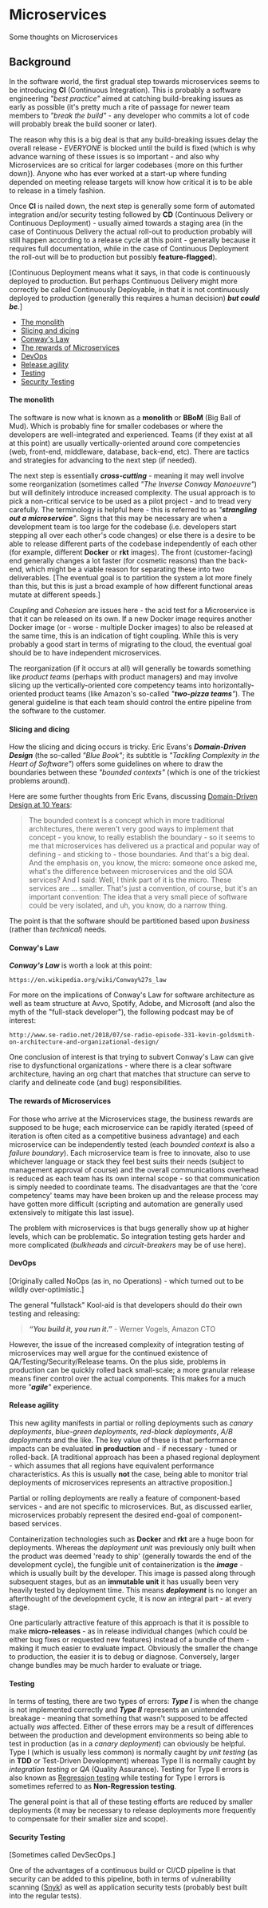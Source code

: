 # Microservices

Some thoughts on Microservices

## Background

In the software world, the first gradual step towards microservices seems to be introducing __CI__
(Continuous Integration). This is probably a software engineering _"best practice"_ aimed at catching
build-breaking issues as early as possible (it's pretty much a rite of passage for newer team members
to _"break the build"_ - any developer who commits a lot of code will probably break the build sooner
or later).

The reason why this is a big deal is that any build-breaking issues delay the overall release - _EVERYONE_ is blocked until the build is fixed (which is why advance warning of these issues is so important - and also why Microservices are so critical for larger codebases {more on this further down}). Anyone who has ever worked at a start-up where funding depended on meeting release targets will know how critical it is to be able to release in a timely fashion.

Once __CI__ is nailed down, the next step is generally some form of automated
integration and/or security testing followed by __CD__ (Continuous Delivery or
Continuous Deployment) - usually aimed towards a staging area (in the case of
Continuous Delivery the actual roll-out to production probably will still happen
according to a release cycle at this point - generally because it requires full
documentation, while in the case of Continuous Deployment the roll-out will be
to production but possibly __feature-flagged__).

[Continuous Deployment means what it says, in that code is continuously deployed
to production. But perhaps Continuous Delivery might more correctly be called
Continuously Deployable, in that it is not continuously deployed to production
(generally this requires a human decision) ___but could be___.]

- [The monolith](#the-monolith)
- [Slicing and dicing](#slicing-and-dicing)
- [Conway's Law](#conways-law)
- [The rewards of Microservices](#the-rewards-of-microservices)
- [DevOps](#devops)
- [Release agility](#release-agility)
- [Testing](#testing)
- [Security Testing](#security-testing)

#### The monolith

The software is now what is known as a __monolith__ or __BBoM__ (Big Ball of Mud). Which is probably fine for smaller codebases or where the developers are well-integrated and experienced. Teams (if they exist at all at this point) are usually vertically-oriented around core competencies (web, front-end, middleware, database, back-end, etc). There are tactics and strategies for advancing to the next step (if needed).

The next step is essentially ___cross-cutting___ - meaning it may well involve some reorganization (sometimes called _"The Inverse Conway Manoeuvre"_) but will definitely introduce increased complexity. The usual approach is to pick a non-critical service to be used as a pilot project - and to tread very carefully. The terminology is helpful here - this is referred to as _"__strangling out a microservice__"_. Signs that this may be necessary are when a development team is too large for the codebase (i.e. developers start stepping all over each other's code changes) or else there is a desire to be able to release different parts of the codebase independently of each other (for example, different __Docker__ or __rkt__ images). The front (customer-facing) end generally changes a lot faster (for cosmetic reasons) than the back-end, which might be a viable reason for separating these into two deliverables. [The eventual goal is to partition the system a lot more finely than this, but this is just a broad example of how different functional areas mutate at different speeds.]

_Coupling_ and _Cohesion_ are issues here - the acid test for a Microservice is that it can be released on its own. If a new Docker image requires another Docker image (or - worse - multiple Docker images) to also be released at the same time, this is an indication of tight coupling. While this is very probably a good start in terms of migrating to the cloud, the eventual goal should be to have independent microservices.

The reorganization (if it occurs at all) will generally be towards something like _product teams_ (perhaps with product managers) and may involve slicing up the vertically-oriented core competency teams into horizontally-oriented product teams (like Amazon's so-called _"__two-pizza teams__"_). The general guideline is that each team should control the entire pipeline from the software to the customer.

#### Slicing and dicing

How the slicing and dicing occurs is tricky. Eric Evans's ___Domain-Driven Design___
(the so-called _"Blue Book"_; its subtitle is _"Tackling Complexity in the Heart of Software"_)
offers some guidelines on where to draw the boundaries between these _"bounded contexts"_
(which is one of the trickiest problems around).

Here are some further thoughts from Eric Evans, discussing
[Domain-Driven Design at 10 Years](http://www.se-radio.net/2015/05/se-radio-episode-226-eric-evans-on-domain-driven-design-at-10-years/):

> The bounded context is a concept which in more traditional architectures, there
> weren't very good ways to implement that concept - you know, to really establish
> the boundary - so it seems to me that microservices has delivered us a practical
> and popular way of defining - and sticking to - those boundaries. And that's a
> big deal. And the emphasis on, you know, the micro: someone once asked me, what's
> the difference between microservices and the old SOA services? And I said: Well,
> I think part of it is the micro. These services are ... smaller. That's just a
> convention, of course, but it's an important convention: The idea that a very
> small piece of software could be very isolated, and uh, you know, do a narrow
> thing.

The point is that the software should be partitioned based upon _business_ (rather
than _technical_) needs.

#### Conway's Law

 ___Conway's Law___ is worth a look at this point:

    https://en.wikipedia.org/wiki/Conway%27s_law

For more on the implications of Conway's Law for software architecture as well as
team structure at Avvo, Spotify, Adobe, and Microsoft (and also the myth of the
"full-stack developer"), the following podcast may be of interest:

    http://www.se-radio.net/2018/07/se-radio-episode-331-kevin-goldsmith-on-architecture-and-organizational-design/

One conclusion of interest is that trying to subvert Conway's Law can give rise to
dysfunctional organizations - where there is a clear software architecture, having
an org chart that matches that structure can serve to clarify and delineate code
(and bug) responsibilities.

#### The rewards of Microservices

For those who arrive at the Microservices stage, the business rewards are supposed
to be huge; each microservice can be rapidly iterated (speed of iteration is often
cited as a competitive business advantage) and each microservice can be independently
tested (each _bounded context_ is also a _failure boundary_). Each microservice team
is free to innovate, also to use whichever language or stack they feel best suits
their needs (subject to management approval of course) and the overall communications
overhead is reduced as each team has its own internal scope - so that communication
is simply needed to coordinate teams. The disadvantages are that the 'core competency'
teams may have been broken up and the release process may have gotten more difficult
(scripting and automation are generally used extensively to mitigate this last issue).

The problem with microservices is that bugs generally show up at higher levels, which
can be problematic. So integration testing gets harder and more complicated
(_bulkheads_ and _circuit-breakers_ may be of use here).

#### DevOps

[Originally called NoOps (as in, no Operations) - which turned out to be wildly
 over-optimistic.]

The general "fullstack" Kool-aid is that developers should do their own testing
and releasing:

> ___“You build it, you run it.”___ - Werner Vogels, Amazon CTO

However, the issue of the increased complexity of integration testing of microservices
may well argue for the continued existence of QA/Testing/Security/Release teams. On the
plus side, problems in production can be quickly rolled back small-scale; a more granular
release means finer control over the actual components. This makes for a much more
_"__agile__"_ experience.

#### Release agility

This new agility manifests in partial or rolling deployments such as _canary deployments_,
_blue-green deployments_, _red-black deployments_, _A/B deployments_ and the like.
The key value of these is that performance impacts can be evaluated __in production__
and - if necessary - tuned or rolled-back. [A traditional approach has been a phased
regional deployment - which assumes that all regions have equivalent performance
characteristics. As this is usually __not__ the case, being able to monitor trial
deployments of microservices represents an attractive proposition.]

Partial or rolling deployments are really a feature of component-based services - and
are not specific to microservices. But, as discussed earlier, microservices probably
represent the desired end-goal of component-based services.

Containerization technologies such as __Docker__ and __rkt__ are a huge boon for
deployments. Whereas the _deployment unit_ was previously only built when the product
was deemed 'ready to ship' (generally towards the end of the development cycle),
the fungible unit of containerization is the ___image___ - which is usually built
by the developer. This image is passed along through subsequent stages, but as an
__immutable unit__ it has usually been very heavily tested by deployment time.
This means ___deployment___ is no longer an afterthought of the development cycle,
it is now an integral part - at every stage.

One particularly attractive feature of this approach is that it is possible to make
__micro-releases__ - as in release individual changes (which could be either bug fixes
or requested new features) instead of a bundle of them - making it much easier to
evaluate impact. Obviously the smaller the change to production, the easier it is to
debug or diagnose. Conversely, larger change bundles may be much harder to evaluate
or triage.

#### Testing

In terms of testing, there are two types of errors: ___Type I___ is when the change
is not implemented correctly and ___Type II___ represents an unintended breakage - meaning
that something that wasn't supposed to be affected actually _was_ affected. Either
of these errors may be a result of differences between the production and development
environments so being able to test in production (as in a _canary deployment_) can
obviously be helpful. Type I (which is usually less common) is normally caught by
_unit testing_ (as in __TDD__ or Test-Driven Development) whereas Type II is normally
caught by _integration testing_ or _QA_ (Quality Assurance). Testing for Type II errors
is also known as [Regression testing](https://en.wikipedia.org/wiki/Regression_testing)
while testing for Type I errors is sometimes referred to as __Non-Regression testing__.

The general point is that all of these testing efforts are reduced by smaller deployments
(it may be necessary to release deployments more frequently to compensate for their smaller
size and scope).

#### Security Testing

[Sometimes called DevSecOps.]

One of the advantages of a continuous build or CI/CD pipeline is that security can
be added to this pipeline, both in terms of vulnerability scanning ([Snyk](https://snyk.io/))
as well as application security tests (probably best built into the regular tests).
